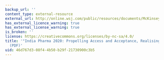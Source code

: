 ```yaml
---
backup_url: ''
content_type: external-resource
external_url: http://online.wsj.com/public/resources/documents/McKinseyPharma2020ExecutiveSummary.pdf
has_external_licence_warning: true
has_external_license_warning: true
is_broken: ''
license: https://creativecommons.org/licenses/by-nc-sa/4.0/
title: '"India Pharma 2020: Propelling Access and Acceptance, Realising True Potential."
  (PDF)'
uid: 46d767d3-08f4-4b50-b29f-21730900c3b5
---
```

